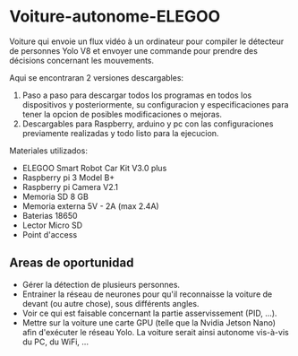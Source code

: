 # Voiture-autonome-ELEGOO
Voiture qui envoie un flux vidéo à un ordinateur pour compiler le détecteur de personnes Yolo V8 et envoyer une commande pour prendre des décisions concernant les mouvements.

Aqui se encontraran 2 versiones descargables:
1. Paso a paso para descargar todos los programas en todos los dispositivos y posteriormente, su configuracion y especificaciones para tener la opcion de posibles modificaciones o mejoras.
2. Descargables para Raspberry, arduino y pc con las configuraciones previamente realizadas y todo listo para la ejecucion.

Materiales utilizados:
- ELEGOO Smart Robot Car Kit V3.0 plus
- Raspberry pi 3 Model B+
- Raspberry pi Camera V2.1
- Memoria SD 8 GB
- Memoria externa 5V - 2A (max 2.4A)
- Baterias 18650
- Lector Micro SD
- Point d'access

## Areas de oportunidad 

- Gérer la détection de plusieurs personnes.
- Entrainer la réseau de neurones pour qu'il reconnaisse la voiture de devant (ou autre chose), sous différents angles.
- Voir ce qui est faisable concernant la partie asservissement (PID, ...).
- Mettre sur la voiture une carte GPU (telle que la Nvidia Jetson Nano) afin d'exécuter le réseau Yolo. La voiture serait ainsi autonome vis-à-vis du PC, du WiFi, ...

